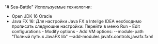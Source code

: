 "# Sea-Battle" 
Используемые технологии:
- Open JDK 16 Oracle 
- Java FX 16: Для настройки Java FX в Intelige IDEA необходимо прописать следующие настройки: Перейти в меню Run - Edit configurations - Modify options - Add VM options:
--module-path "Полный путь к JavaFX lib" --add-modules javafx.controls,javafx.fxml

